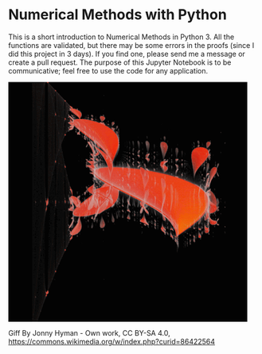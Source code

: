 # Numerical Methods with Python

This is a short introduction to Numerical Methods in Python 3. All the functions are validated, but there may be some errors in the proofs (since I did this project in 3 days). If you find one, please send me a message or create a pull request. The purpose of this Jupyter Notebook is to be communicative; feel free to use the code for any application.

<img align="center" width="480"  src="https://github.com/Ale9806/The_logistic_equation/blob/master/images/480px-Logistic_Map_Bifurcations_Underneath_Mandelbrot_Set.gif">

 Giff By Jonny Hyman - Own work, CC BY-SA 4.0, https://commons.wikimedia.org/w/index.php?curid=86422564
